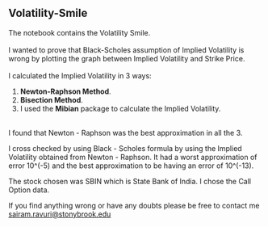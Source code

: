 ## Volatility-Smile
The notebook contains the Volatility Smile. <br />
<br />
I wanted to  prove that Black-Scholes assumption of Implied Volatility is wrong by plotting the graph between Implied Volatility and Strike Price. <br />
<br />
I calculated the Implied Volatility in 3 ways: <br />
1) **Newton-Raphson Method**. <br />
2) **Bisection Method**. <br />
3) I used the **Mibian** package to calculate the Implied Volatility. <br />
<br />
I found that Newton - Raphson was the best approximation in all the 3. <br />

I cross checked by using Black - Scholes formula by using the Implied Volatility obtained from Newton - Raphson. It had a worst approximation of error 10^(-5) and the best approximation to be having an error of 10^(-13).
<br />

The stock chosen was SBIN which is State Bank of India. I chose the Call Option data. <br />

If you find anything wrong or have any doubts please be free to contact me sairam.ravuri@stonybrook.edu

